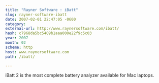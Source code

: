 ```yaml
---
title: "Rayner Software : iBatt"
slug: rayner-software-ibatt
date: 2007-02-01 22:47:05 -0600
category: 
external-url: http://www.raynersoftware.com/ibatt/
hash: c7968da5bc5409b1aaa000e22f9c5c03
year: 2007
month: 02
scheme: http
host: www.raynersoftware.com
path: /ibatt/

---
```


iBatt 2 is the most complete battery analyzer available for Mac laptops.
